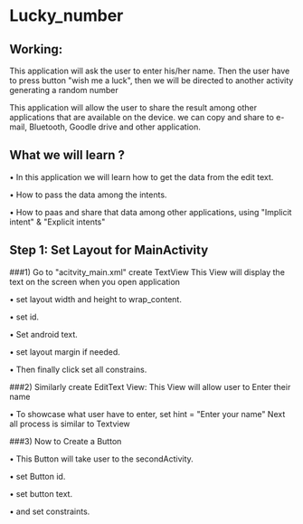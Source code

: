 # Lucky_number

## Working:
This application will ask the user to enter his/her name. Then the user have to press button "wish me a luck", then we will be directed to another activity generating a random number

This application will allow the user to share the result among other applications that are available on the device.
we can copy and share to e-mail, Bluetooth, Goodle drive and other application.

## What we will learn ?
• In this application we will learn how to get the data from the edit text.

• How to pass the data among the intents.

• How to paas and share that data among other applications, using "Implicit intent" & "Explicit intents"

## Step 1: Set Layout for MainActivity

###1) Go to "acitvity_main.xml" create TextView
This View will display the text on the screen when you open application

• set layout width and height to wrap_content.

• set id.

• Set android text.

• set layout margin if needed.

• Then finally click set all constrains.

###2) Similarly create EditText View: 
This View will allow user to Enter their name

• To showcase what user have to enter, set hint = "Enter your name"
  Next all process is similar to Textview

###3) Now to Create a Button

  • This Button will take user to the secondActivity.
  
  • set Button id.
  
  • set button text.
  
  • and set constraints.


